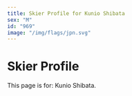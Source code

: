 ```yaml
---
title: Skier Profile for Kunio Shibata
sex: "M"
id: "969"
image: "/img/flags/jpn.svg" 
---
```


# Skier Profile

This page is for: Kunio Shibata.
    